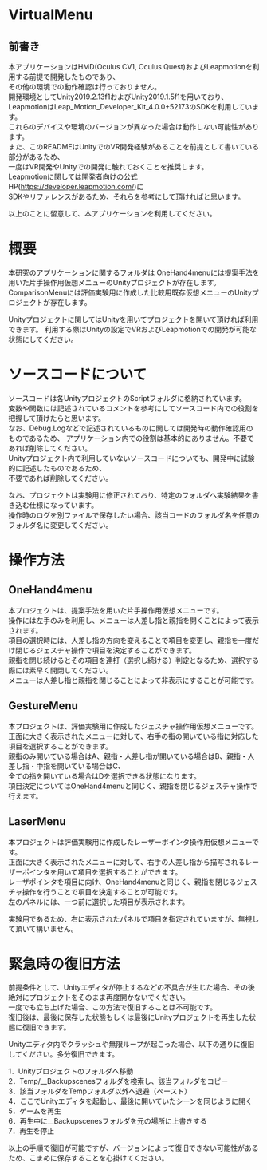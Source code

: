 # VirtualMenu

## 前書き

本アプリケーションはHMD(Oculus CV1, Oculus Quest)およびLeapmotionを利用する前提で開発したものであり、  
その他の環境での動作確認は行っておりません。  
開発環境としてUnity2019.2.13f1およびUnity2019.1.5f1を用いており、  
LeapmotionはLeap_Motion_Developer_Kit_4.0.0+52173のSDKを利用しています。  
これらのデバイスや環境のバージョンが異なった場合は動作しない可能性があります。  
また、このREADMEはUnityでのVR開発経験があることを前提として書いている部分があるため、  
一度はVR開発やUnityでの開発に触れておくことを推奨します。  
Leapmotionに関しては開発者向けの公式HP(https://developer.leapmotion.com/)に  
SDKやリファレンスがあるため、それらを参考にして頂ければと思います。  

以上のことに留意して、本アプリケーションを利用してください。


# 概要

本研究のアプリケーションに関するフォルダは
OneHand4menuには提案手法を用いた片手操作用仮想メニューのUnityプロジェクトが存在します。
ComparisonMenuには評価実験用に作成した比較用既存仮想メニューのUnityプロジェクトが存在します。

Unityプロジェクトに関してはUnityを用いてプロジェクトを開いて頂ければ利用できます。
利用する際はUnityの設定でVRおよびLeapmotionでの開発が可能な状態にしてください。

# ソースコードについて

ソースコードは各UnityプロジェクトのScriptフォルダに格納されています。  
変数や関数には記述されているコメントを参考にしてソースコード内での役割を把握して頂けたらと思います。  
なお、Debug.Logなどで記述されているものに関しては開発時の動作確認用のものであるため、
アプリケーション内での役割は基本的にありません。不要であれば削除してください。  
Unityプロジェクト内で利用していないソースコードについても、開発中に試験的に記述したものであるため、  
不要であれば削除してください。  

なお、プロジェクトは実験用に修正されており、特定のフォルダへ実験結果を書き込む仕様になっています。  
操作時のログを別ファイルで保存したい場合、該当コードのフォルダ名を任意のフォルダ名に変更してください。  


# 操作方法

## OneHand4menu

本プロジェクトは、提案手法を用いた片手操作用仮想メニューです。  
操作には左手のみを利用し、メニューは人差し指と親指を開くことによって表示されます。  
項目の選択時には、人差し指の方向を変えることで項目を変更し、親指を一度だけ閉じるジェスチャ操作で項目を決定することができます。  
親指を閉じ続けるとその項目を連打（選択し続ける）判定となるため、選択する際には素早く開閉してください。  
メニューは人差し指と親指を閉じることによって非表示にすることが可能です。  

## GestureMenu

本プロジェクトは、評価実験用に作成したジェスチャ操作用仮想メニューです。  
正面に大きく表示されたメニューに対して、右手の指の開いている指に対応した項目を選択することができます。  
親指のみ開いている場合はA、親指・人差し指が開いている場合はB、親指・人差し指・中指を開いている場合はC、  
全ての指を開いている場合はDを選択できる状態になります。  
項目決定についてはOneHand4menuと同じく、親指を閉じるジェスチャ操作で行えます。  

## LaserMenu

本プロジェクトは評価実験用に作成したレーザーポインタ操作用仮想メニューです。  
正面に大きく表示されたメニューに対して、右手の人差し指から描写されるレーザーポインタを用いて項目を選択することができます。  
レーザポインタを項目に向け、OneHand4menuと同じく、親指を閉じるジェスチャ操作を行うことで項目を決定することが可能です。  
左のパネルには、一つ前に選択した項目が表示されます。  

実験用であるため、右に表示されたパネルで項目を指定されていますが、無視して頂いて構いません。  

# 緊急時の復旧方法

前提条件として、Unityエディタが停止するなどの不具合が生じた場合、その後絶対にプロジェクトをそのまま再度開かないでください。  
一度でも立ち上げた場合、この方法で復旧することは不可能です。  
復旧後は、最後に保存した状態もしくは最後にUnityプロジェクトを再生した状態に復旧できます。  

Unityエディタ内でクラッシュや無限ループが起こった場合、以下の通りに復旧してください。多分復旧できます。  

1．Unityプロジェクトのフォルダへ移動  
2．Temp/__Backupscenesフォルダを検索し、該当フォルダをコピー   
3．該当フォルダをTempフォルダ以外へ退避（ペースト）  
4．ここでUnityエディタを起動し、最後に開いていたシーンを同じように開く  
5．ゲームを再生  
6．再生中に__Backupscenesフォルダを元の場所に上書きする  
7．再生を停止  

以上の手順で復旧が可能ですが、バージョンによって復旧できない可能性があるため、こまめに保存することを心掛けてください。  
